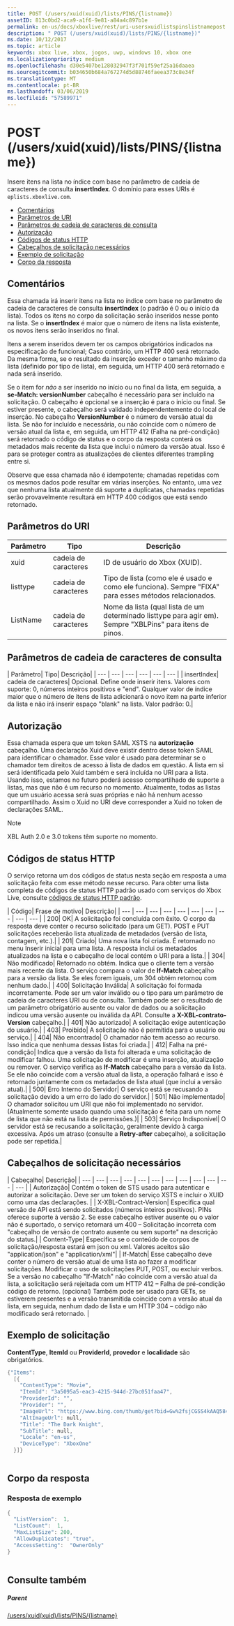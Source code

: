 ```yaml
---
title: POST (/users/xuid(xuid)/lists/PINS/{listname})
assetID: 813c0bd2-aca9-a1f6-9e81-a84a4c897b1e
permalink: en-us/docs/xboxlive/rest/uri-usersxuidlistspinslistnamepost.html
description: " POST (/users/xuid(xuid)/lists/PINS/{listname})"
ms.date: 10/12/2017
ms.topic: article
keywords: xbox live, xbox, jogos, uwp, windows 10, xbox one
ms.localizationpriority: medium
ms.openlocfilehash: d30e5407be128032947f3f701f59ef25a16daaea
ms.sourcegitcommit: b034650b684a767274d5d88746faeea373c8e34f
ms.translationtype: MT
ms.contentlocale: pt-BR
ms.lasthandoff: 03/06/2019
ms.locfileid: "57589971"
---
```

# <a name="post-usersxuidxuidlistspinslistname"></a>POST (/users/xuid(xuid)/lists/PINS/{listname})
Insere itens na lista no índice com base no parâmetro de cadeia de caracteres de consulta **insertIndex**. O domínio para esses URIs é `eplists.xboxlive.com`.
 
  * [Comentários](#ID4EY)
  * [Parâmetros de URI](#ID4ETB)
  * [Parâmetros de cadeia de caracteres de consulta](#ID4E5B)
  * [Autorização](#ID4EZC)
  * [Códigos de status HTTP](#ID4EGD)
  * [Cabeçalhos de solicitação necessários](#ID4EEAAC)
  * [Exemplo de solicitação](#ID4E1BAC)
  * [Corpo da resposta](#ID4EPCAC)
 
<a id="ID4EY"></a>

 
## <a name="remarks"></a>Comentários
 
Essa chamada irá inserir itens na lista no índice com base no parâmetro de cadeia de caracteres de consulta **insertIndex** (o padrão é 0 ou o início da lista). Todos os itens no corpo da solicitação serão inseridos nesse ponto na lista. Se o **insertIndex** é maior que o número de itens na lista existente, os novos itens serão inseridos no final.
 
Itens a serem inseridos devem ter os campos obrigatórios indicados na especificação de funcional; Caso contrário, um HTTP 400 será retornado. Da mesma forma, se o resultado da inserção exceder o tamanho máximo da lista (definido por tipo de lista), em seguida, um HTTP 400 será retornado e nada será inserido.
 
Se o item for *não* a ser inserido no início ou no final da lista, em seguida, a **se-Match: versionNumber** cabeçalho é necessário para ser incluído na solicitação. O cabeçalho é opcional se a inserção é para o início ou final. Se estiver presente, o cabeçalho será validado independentemente do local de inserção. No cabeçalho **VersionNumber** é o número de versão atual da lista. Se não for incluído e necessária, ou não coincide com o número de versão atual da lista e, em seguida, um HTTP 412 (Falha na pré-condição) será retornado o código de status e o corpo da resposta conterá os metadados mais recente da lista que inclui o número da versão atual. Isso é para se proteger contra as atualizações de clientes diferentes trampling entre si.
 
Observe que essa chamada não é idempotente; chamadas repetidas com os mesmos dados pode resultar em várias inserções. No entanto, uma vez que nenhuma lista atualmente dá suporte a duplicatas, chamadas repetidas serão provavelmente resultará em HTTP 400 códigos que está sendo retornado.
  
<a id="ID4ETB"></a>

 
## <a name="uri-parameters"></a>Parâmetros do URI
 
| Parâmetro| Tipo| Descrição| 
| --- | --- | --- | 
| xuid| cadeia de caracteres| ID de usuário do Xbox (XUID).| 
| listtype| cadeia de caracteres| Tipo de lista (como ele é usado e como ele funciona). Sempre "FIXA" para esses métodos relacionados.| 
| ListName| cadeia de caracteres| Nome da lista (qual lista de um determinado listtype para agir em). Sempre "XBLPins" para itens de pinos.| 
  
<a id="ID4E5B"></a>

 
## <a name="query-string-parameters"></a>Parâmetros de cadeia de caracteres de consulta
 
| Parâmetro| Tipo| Descrição| 
| --- | --- | --- | --- | --- | --- | 
| insertIndex| cadeia de caracteres| Opcional. Define onde inserir itens. Valores com suporte: 0, números inteiros positivos e "end". Qualquer valor de índice maior que o número de itens de lista adicionará o novo item na parte inferior da lista e não irá inserir espaço "blank" na lista. Valor padrão: 0.| 
  
<a id="ID4EZC"></a>

 
## <a name="authorization"></a>Autorização
 
Essa chamada espera que um token SAML XSTS na **autorização** cabeçalho. Uma declaração Xuid deve existir dentro desse token SAML para identificar o chamador. Esse valor é usado para determinar se o chamador tem direitos de acesso à lista de dados em questão. A lista em si será identificada pelo Xuid também e será incluída no URI para a lista. Usando isso, estamos no futuro poderá acesso compartilhado de suporte a listas, mas que não é um recurso no momento. Atualmente, todas as listas que um usuário acessa será suas próprias e não há nenhum acesso compartilhado. Assim o Xuid no URI deve corresponder a Xuid no token de declarações SAML. 

> [!NOTE] 
> XBL Auth 2.0 e 3.0 tokens têm suporte no momento. 


  
<a id="ID4EGD"></a>

 
## <a name="http-status-codes"></a>Códigos de status HTTP
 
O serviço retorna um dos códigos de status nesta seção em resposta a uma solicitação feita com esse método nesse recurso. Para obter uma lista completa de códigos de status HTTP padrão usado com serviços do Xbox Live, consulte [códigos de status HTTP padrão](../../additional/httpstatuscodes.md).
 
| Código| Frase de motivo| Descrição| 
| --- | --- | --- | --- | --- | --- | --- | --- | --- | --- | 
| 200| OK| A solicitação foi concluída com êxito. O corpo da resposta deve conter o recurso solicitado (para um GET). POST e PUT solicitações receberão lista atualizada de metadados (versão de lista, contagem, etc.).| 
| 201| Criado| Uma nova lista foi criada. É retornado no menu Inserir inicial para uma lista. A resposta inclui os metadados atualizados na lista e o cabeçalho de local contém o URI para a lista.| 
| 304| Não modificado| Retornado no obtém. Indica que o cliente tem a versão mais recente da lista. O serviço compara o valor de <b>If-Match</b> cabeçalho para a versão da lista. Se eles forem iguais, um 304 obtém retornou com nenhum dado.| 
| 400| Solicitação Inválida| A solicitação foi formada incorretamente. Pode ser um valor inválido ou o tipo para um parâmetro de cadeia de caracteres URI ou de consulta. Também pode ser o resultado de um parâmetro obrigatório ausente ou valor de dados ou a solicitação indicou uma versão ausente ou inválida da API. Consulte a <b>X-XBL-contrato-Version</b> cabeçalho.| 
| 401| Não autorizado| A solicitação exige autenticação do usuário.| 
| 403| Proibido| A solicitação não é permitida para o usuário ou serviço.| 
| 404| Não encontrado| O chamador não tem acesso ao recurso. Isso indica que nenhuma dessas listas foi criada.| 
| 412| Falha na pré-condição| Indica que a versão da lista foi alterada e uma solicitação de modificar falhou. Uma solicitação de modificar é uma inserção, atualização ou remover. O serviço verifica as <b>If-Match</b> cabeçalho para a versão da lista. Se ele não coincide com a versão atual da lista, a operação falhará e isso é retornado juntamente com os metadados de lista atual (que inclui a versão atual).| 
| 500| Erro Interno do Servidor| O serviço está se recusando a solicitação devido a um erro do lado do servidor.| 
| 501| Não implementado| O chamador solicitou um URI que não foi implementado no servidor. (Atualmente somente usado quando uma solicitação é feita para um nome de lista que não está na lista de permissões.)| 
| 503| Serviço Indisponível| O servidor está se recusando a solicitação, geralmente devido à carga excessiva. Após um atraso (consulte a <b>Retry-after</b> cabeçalho), a solicitação pode ser repetida.| 
  
<a id="ID4EEAAC"></a>

 
## <a name="required-request-headers"></a>Cabeçalhos de solicitação necessários
 
| Cabeçalho| Descrição| 
| --- | --- | --- | --- | --- | --- | --- | --- | --- | --- | --- | --- | 
| Autorização| Contém o token de STS usado para autenticar e autorizar a solicitação. Deve ser um token do serviço XSTS e incluir o XUID como uma das declarações. | 
| X-XBL-Contract-Version| Especifica qual versão de API está sendo solicitados (números inteiros positivos). PINs oferece suporte à versão 2. Se esse cabeçalho estiver ausente ou o valor não é suportado, o serviço retornará um 400 – Solicitação incorreta com "cabeçalho de versão de contrato ausente ou sem suporte" na descrição do status.| 
| Content-Type| Especifica se o conteúdo de corpos de solicitação/resposta estará em json ou xml. Valores aceitos são "application/json" e "application/xml"| 
| If-Match| Esse cabeçalho deve conter o número de versão atual de uma lista ao fazer a modificar solicitações. Modificar o uso de solicitações PUT, POST, ou excluir verbos. Se a versão no cabeçalho "If-Match" não coincide com a versão atual da lista, a solicitação será rejeitada com um HTTP 412 – Falha de pré-condição código de retorno. (opcional) Também pode ser usado para GETs, se estiverem presentes e a versão transmitida coincide com a versão atual da lista, em seguida, nenhum dado de lista e um HTTP 304 – código não modificado será retornado. | 
  
<a id="ID4E1BAC"></a>

 
## <a name="sample-request"></a>Exemplo de solicitação
 
**ContentType**, **ItemId** ou **ProviderId**, **provedor** e **localidade** são obrigatórios.
 

```cpp
{"Items":
  [{
    "ContentType": "Movie",
    "ItemId": "3a5095a5-eac3-4215-944d-27bc051faa47",
    "ProviderId": "",
    "Provider": "",
    "ImageUrl": "https://www.bing.com/thumb/get?bid=Gw%2fsjCGSS4kAAQ584x800&bn=SANGAM&fbid=7wIR63+Clmj+0A&fbn=CC", 
    "AltImageUrl": null, 
    "Title": "The Dark Knight", 
    "SubTitle": null, 
    "Locale": "en-us",
    "DeviceType": "XboxOne"
  }]}
      
```

  
<a id="ID4EPCAC"></a>

 
## <a name="response-body"></a>Corpo da resposta
 
<a id="ID4EVCAC"></a>

 
### <a name="sample-response"></a>Resposta de exemplo
 

```cpp
{
  "ListVersion":  1,
  "ListCount":  1,
  "MaxListSize": 200,
  "AllowDuplicates": "true",
  "AccessSetting":  "OwnerOnly"
}        
         
```

   
<a id="ID4E6CAC"></a>

 
## <a name="see-also"></a>Consulte também
 
<a id="ID4EBDAC"></a>

 
##### <a name="parent"></a>Parent 

[/users/xuid(xuid)/lists/PINS/{listname}](uri-usersxuidlistspinslistname.md)

   